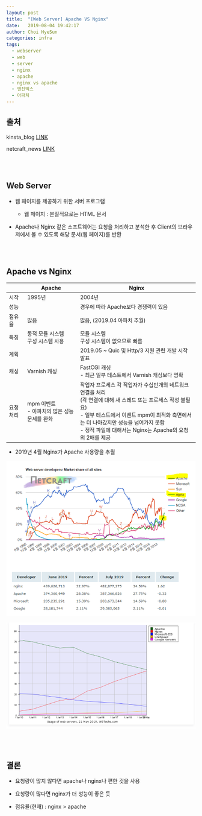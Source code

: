 ```yaml
---
layout: post
title:  "[Web Server] Apache VS Nginx"
date:   2019-08-04 19:42:17
author: Choi HyeSun
categories: infra
tags:
  - webserver
  - web
  - server
  - nginx
  - apache
  - nginx vs apache
  - 엔진엑스
  - 아파치
---
```


## 출처

kinsta_blog [LINK](https://kinsta.com/blog/nginx-vs-apache/)

netcraft_news [LINK](https://news.netcraft.com/archives/category/web-server-survey/)

<br>
<br>

## Web Server

- 웹 페이지를 제공하기 위한 서버 프로그램

  - 웹 페이지 : 본질적으로는 HTML 문서

- Apache나 Nginx 같은 소프트웨어는 요청을 처리하고 분석한 후 Client의 브라우저에서 볼 수 있도록 해당 문서(웹 페이지)를 반환

<br>
<br>

## Apache vs Nginx

||Apache|Nginx|
|---|---|---|
|시작|1995년|2004년|
|성능||경우에 따라 Apache보다 경쟁력이 있음|
|점유율|많음|많음, (2019.04 아파치 추월)|
|특징|동적 모듈 시스템<br>구성 시스템 사용|모듈 시스템<br>구성 시스템이 없으므로 빠름|
|계획||2019.05 ~ Quic 및 Http/3 지원 관련 개발 시작 발표|
|캐싱|Varnish 캐싱|FastCGI 캐싱<br>- 최근 일부 테스트에서 Varnish 캐싱보다 명확|
|요청 처리|mpm 이벤트<br>- 아파치의 많은 성능 문제를 완화|작업자 프로세스 각 작업자가 수십만개의 네트워크 연결을 처리<br>(각 연결에 대해 새 스레드 또는 프로세스 작성 불필요)<br>- 일부 테스트에서 이벤트 mpm이 최적화 측면에서는 더 나아갔지만 성능을 넘어가지 못함<br>- 정적 파일에 대해서는 Nginx는 Apache의 요청의 2배를 제공|

- 2019년 4월 Nginx가 Apache 사용량을 추월

![image](/img/2019-08-04/web-server-001-graph1.png)

![image](/img/2019-08-04/web-server-002-graph2.png)

<br>
<br>

## 결론

- 요청량이 많지 않다면 apache나 nginx나 편한 것을 사용

- 요청량이 많다면 nginx가 더 성능이 좋은 듯

- 점유율(현재) : nginx > apache
